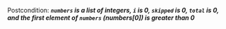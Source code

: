 Postcondition: ***`numbers` is a list of integers, `i` is 0, `skipped` is 0, `total` is 0, and the first element of `numbers` (numbers[0]) is greater than 0***
